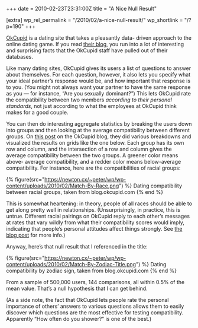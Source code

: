 +++
date = 2010-02-23T23:31:00Z
title = "A Nice Null Result"

[extra]
wp_rel_permalink = "/2010/02/a-nice-null-result/"
wp_shortlink = "/?p=190"
+++

[OkCupid](http://okcupid.com/) is a dating site that takes a pleasantly data-
driven approach to the online dating game. If you read
[their blog](http://blog.okcupid.com/), you run into a lot of interesting and
surprising facts that the OkCupid staff have pulled out of their databases.

Like many dating sites, OkCupid gives its users a list of questions to answer
about themselves. For each question, however, it also lets you specify what
your ideal partner’s response would be, and how important that response is to
you. (You might not always want your partner to have the same response as you
— for instance, “Are you sexually dominant?”) This lets OkCupid rate the
compatibility between two members _according to their personal standards_, not
just according to what the employees at OkCupid think makes for a good couple.

You can then do interesting aggregate statistics by breaking the users down
into groups and then looking at the average compatibility between different
groups. On
[this post](http://blog.okcupid.com/index.php/2009/10/05/your-race-affects-whether-people-write-you-back/)
on the OkCupid blog, they did various breakdowns and visualized the results on
grids like the one below. Each group has its own row and column, and the
intersection of a row and column gives the average compatibility between the
two groups. A greener color means above- average compatibility, and a redder
color means below-average compatibility. For instance, here are the
compatibilities of racial groups:

{% figure(src="https://newton.cx/~peter/wp/wp-content/uploads/2010/02/Match-By-Race.png") %}
Dating compatibility between racial groups, taken from blog.okcupid.com
{% end %}

This is somewhat heartening: in theory, people of all races should be able to
get along pretty well in relationships. (Unsurprisingly, in practice, this is
untrue. Different racial pairings on OkCupid reply to each other’s messages at
rates that vary wildly from what their compatibility scores would imply,
indicating that people’s personal attitudes affect things strongly. See
[the blog post](http://blog.okcupid.com/index.php/2009/10/05/your-race-affects-whether-people-write-you-back/)
for more info.)

Anyway, here’s that null result that I referenced in the title:

{% figure(src="https://newton.cx/~peter/wp/wp-content/uploads/2010/02/Match-By-Zodiac-Title.png") %}
Dating compatibility by zodiac sign, taken from blog.okcupid.com
{% end %}

From a sample of 500,000 users, 144 comparisons, all within 0.5% of the mean
value. That’s a null hypothesis that I can get behind.

(As a side note, the fact that OkCupid lets people rate the personal
importance of others’ answers to various questions allows them to easily
discover which questions are the most effective for testing compatibility.
Apparently “How often do you shower?” is one of the best.)

